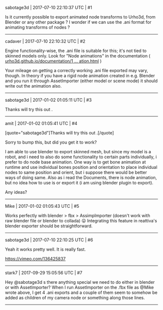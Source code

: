 sabotage3d | 2017-07-10 22:10:37 UTC | #1

Is it currently possible to export animated node transforms to Urho3d, from Blender or any other package ?
I wonder if we can use the .ani format for animating transforms of nodes ?

-------------------------

cadaver | 2017-07-10 22:10:32 UTC | #2

Engine functionality-wise, the .ani file is suitable for this; it's not tied to skinned models only. Look for "Node animations" in the documentation ( [urho3d.github.io/documentation/1 ... ation.html](http://urho3d.github.io/documentation/1.4/_skeletal_animation.html) )

Your mileage on getting a correctly working .ani file exported may vary, though. In theory if you have a rigid node animation created in e.g. Blender and you run it through AssetImporter (either model or scene mode) it should write out the animation also.

-------------------------

sabotage3d | 2017-01-02 01:05:11 UTC | #3

Thanks will try this out .

-------------------------

amit | 2017-01-02 01:05:41 UTC | #4

[quote="sabotage3d"]Thanks will try this out .[/quote]

Sorry to bump this, but did you get it to work?

I am able to use blender to export skinned mesh, but since my model is a robot, and i need to also do some functionality to certain parts individually, i prefer to do node base animation.
One way is to get bone animation at runtime and use individual bones position and orientation to place individual nodes to same position and orient, but i suppose there would be better ways of doing same. Also as i read the Documents, there is node animation, but no idea how to use is or export it (i am using blender plugin to export).

Any ideas?

-------------------------

Mike | 2017-01-02 01:05:43 UTC | #5

Works perfectly with blender > fbx > AssimpImporter (doesn't work with raw blender file or blender to collada)  :stuck_out_tongue: 
Integrating this feature in reattiva's blender exporter should be straightforward.

-------------------------

sabotage3d | 2017-07-10 22:10:25 UTC | #6

Yeah it works pretty well. It is really fast.

https://vimeo.com/136425837

-------------------------

stark7 | 2017-09-29 15:05:56 UTC | #7

Hey @sabotage3d s there anything special we need to do either in blender or with AssetImporter? 
When I run AssetImporter on the .fbx file as @Mike  wrote above, I get 4 .ani exports and a couple of them seem to somehow be added as children of my camera node or something along those lines.

-------------------------

